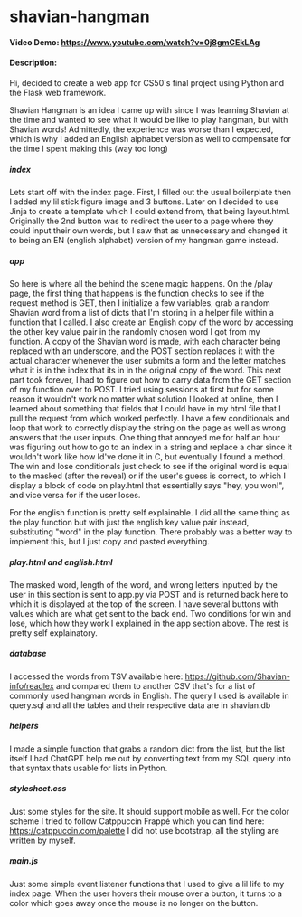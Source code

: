 # shavian-hangman
#### Video Demo: https://www.youtube.com/watch?v=0j8gmCEkLAg
#### Description:
Hi, decided to create a web app for CS50's final project using Python and the Flask web framework.

Shavian Hangman is an idea I came up with since I was learning Shavian at the time and wanted to see what it would be like to play hangman, but with Shavian words! Admittedly, the experience was worse than I expected, which is why I added an English alphabet version as well to compensate for the time I spent making this (way too long)

##### index
Lets start off with the index page. First, I filled out the usual boilerplate then I added my lil stick figure image and 3 buttons. Later on I decided to use Jinja to create a template which I could extend from, that being layout.html. Originally the 2nd button was to redirect the user to a page where they could input their own words, but I saw that as unnecessary and changed it to being an EN (english alphabet) version of my hangman game instead.

##### app
So here is where all the behind the scene magic happens. On the /play page, the first thing that happens is the function checks to see if the request method is GET, then I initialize a few variables, grab a random Shavian word from a list of dicts that I'm storing in a helper file within a function that I called. I also create an English copy of the word by accessing the other key value pair in the randomly chosen word I got from my function. A copy of the Shavian word is made, with each character being replaced with an underscore, and the POST section replaces it with the actual character whenever the user submits a form and the letter matches what it is in the index that its in in the original copy of the word. 
This next part took forever, I had to figure out how to carry data from the GET section of my function over to POST. I tried using sessions at first but for some reason it wouldn't work no matter what solution I looked at online, then I learned about something that fields that I could have in my html file that I pull the request from which worked perfectly.
I have a few conditionals and loop that work to correctly display the string on the page as well as wrong answers that the user inputs. 
One thing that annoyed me for half an hour was figuring out how to go to an index in a string and replace a char since it wouldn't work like how Id've done it in C, but eventually I found a method.
The win and lose conditionals just check to see if the original word is equal to the masked (after the reveal) or if the user's guess is correct, to which I display a block of code on play.html that essentially says "hey, you won!", and vice versa for if the user loses.

For the english function is pretty self explainable. I did all the same thing as the play function but with just the english key value pair instead, substituting "word" in the play function. There probably was a better way to implement this, but I just copy and pasted everything.

##### play.html and english.html
The masked word, length of the word, and wrong letters inputted by the user in this section is sent to app.py via POST and is returned back here to which it is displayed at the top of the screen.
I have several buttons with values which are what get sent to the back end. 
Two conditions for win and lose, which how they work I explained in the app section above. The rest is pretty self explainatory.

##### database
I accessed the words from TSV available here: https://github.com/Shavian-info/readlex
and compared them to another CSV that's for a list of commonly used hangman words in English.
The query I used is available in query.sql and all the tables and their respective data are in shavian.db

##### helpers
I made a simple function that grabs a random dict from the list, but the list itself I had ChatGPT help me out by converting text from my SQL query into that syntax thats usable for lists in Python.

##### stylesheet.css
Just some styles for the site. It should support mobile as well. For the color scheme I tried to follow Catppuccin Frappé which you can find here: https://catppuccin.com/palette
I did not use bootstrap, all the styling are written by myself.

##### main.js 
Just some simple event listener functions that I used to give a lil life to my index page. When the user hovers their mouse over a button, it turns to a color which goes away once the mouse is no longer on the button.